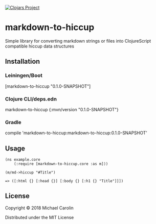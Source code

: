 [![Clojars Project](https://img.shields.io/clojars/v/markdown-to-hiccup.svg)](https://clojars.org/markdown-to-hiccup)

# markdown-to-hiccup

Simple library for converting markdown strings or files into ClojureScript compatible hiccup data structures

## Installation
### Leiningen/Boot
[markdown-to-hiccup "0.1.0-SNAPSHOT"]

### Clojure CLI/deps.edn
markdown-to-hiccup {:mvn/version "0.1.0-SNAPSHOT"}

### Gradle
compile 'markdown-to-hiccup:markdown-to-hiccup:0.1.0-SNAPSHOT'

## Usage
```
(ns example.core
	(:require [markdown-to-hiccup.core :as m]))

(m/md->hiccup "#Title")

=> ([:html {} [:head {}] [:body {} [:h1 {} "Title"]]])
```

## License

Copyright © 2018 Michael Carolin

Distributed under the MIT License
